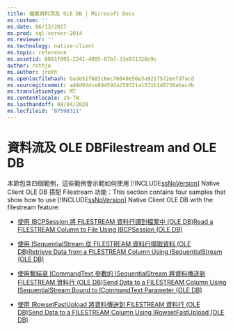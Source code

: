 ```yaml
---
title: 檔案資料流及 OLE DB | Microsoft Docs
ms.custom: ''
ms.date: 06/13/2017
ms.prod: sql-server-2014
ms.reviewer: ''
ms.technology: native-client
ms.topic: reference
ms.assetid: 8801f091-2241-4085-87b7-33e031328c9c
author: rothja
ms.author: jroth
ms.openlocfilehash: bade51f683c6ec76049e56e3a921f572eefd7acd
ms.sourcegitcommit: ad4d92dce894592a259721a1571b1d8736abacdb
ms.translationtype: MT
ms.contentlocale: zh-TW
ms.lasthandoff: 08/04/2020
ms.locfileid: "87598321"
---
```

# <a name="filestream-and-ole-db"></a><span data-ttu-id="b471b-102">資料流及 OLE DB</span><span class="sxs-lookup"><span data-stu-id="b471b-102">Filestream and OLE DB</span></span>
  <span data-ttu-id="b471b-103">本節包含四個範例，這些範例會示範如何使用 [!INCLUDE[ssNoVersion](../../../includes/ssnoversion-md.md)] Native Client OLE DB 搭配 Filestream 功能：</span><span class="sxs-lookup"><span data-stu-id="b471b-103">This section contains four samples that show how to use [!INCLUDE[ssNoVersion](../../../includes/ssnoversion-md.md)] Native Client OLE DB with the filestream feature:</span></span>  
  
-   [<span data-ttu-id="b471b-104">使用 IBCPSession 將 FILESTREAM 資料行讀到檔案中 &#40;OLE DB&#41;</span><span class="sxs-lookup"><span data-stu-id="b471b-104">Read a FILESTREAM Column to File Using IBCPSession &#40;OLE DB&#41;</span></span>](../../native-client-ole-db-interfaces/ibcpsession-ole-db.md)  
  
-   [<span data-ttu-id="b471b-105">使用 ISequentialStream 從 FILESTREAM 資料行擷取資料 &#40;OLE DB&#41;</span><span class="sxs-lookup"><span data-stu-id="b471b-105">Retrieve Data from a FILESTREAM Column Using ISequentialStream &#40;OLE DB&#41;</span></span>](retrieve-data-from-a-filestream-column-using-isequentialstream-ole-db.md)  
  
-   [<span data-ttu-id="b471b-106">使用繫結至 ICommandText 參數的 ISequentialStream 將資料傳送到 FILESTREAM 資料行 &#40;OLE DB&#41;</span><span class="sxs-lookup"><span data-stu-id="b471b-106">Send Data to a FILESTREAM Column Using ISequentialStream Bound to ICommandText Parameter &#40;OLE DB&#41;</span></span>](send-data-to-filestream-isequentialstream-bound-to-icommandtext.md)  
  
-   [<span data-ttu-id="b471b-107">使用 IRowsetFastUpload 將資料傳送到 FILESTREAM 資料行 &#40;OLE DB&#41;</span><span class="sxs-lookup"><span data-stu-id="b471b-107">Send Data to a FILESTREAM Column Using IRowsetFastUpload &#40;OLE DB&#41;</span></span>](send-data-to-a-filestream-column-using-irowsetfastupload-ole-db.md)  
  
  
